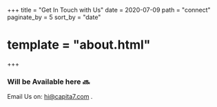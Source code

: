 +++
title = "Get In Touch with Us"
date = 2020-07-09
path = "connect"
paginate_by = 5
sort_by = "date"
# template = "about.html"
+++

### Will be Available here :soon:

Email Us on: hi@capita7.com .